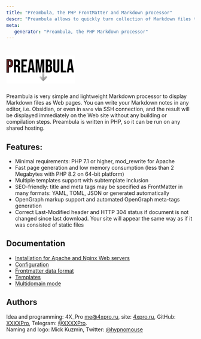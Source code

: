 ```yaml
---
title: "Preambula, the PHP FrontMatter and Markdown processor"
descr: "Preambula allows to quickly turn collection of Markdown files to fully functional Web-site."
meta:
   generator: "Preambula, the PHP Markdown processor"
---
```

# ![Preambula logo](logo.png)


Preambula is very simple and lightweight Markdown processor to display Markdown files as Web pages. You can write your Markdown notes in any editor, i.e. Obsidian, or even in `nano` via SSH connection, and the result will be displayed immediately on the Web site without any building or compilation steps. Preambula is written in PHP, so it can be run on any shared hosting.

## Features:

* Minimal requirements: PHP 7.1 or higher, mod_rewrite for Apache
* Fast page generation and low memory consumption (less than 2 Megabytes with PHP 8.2 on 64-bit platform)
* Multiple templates support with subtemplate inclusion
* SEO-friendly: title and meta tags may be specified as FrontMatter in many formats: YAML, TOML, JSON or generated automatically
* OpenGraph markup support and automated OpenGraph meta-tags generation
* Correct Last-Modified header and HTTP 304 status if document is not changed since last download. Your site will appear the same way as if it was consisted of static files

## Documentation 

* [Installation for Apache and Nginx Web servers](install.md)
* [Configuration](config.md)
* [Frontmatter data format](data.md)
* [Templates](templates.md)
* [Multidomain mode](multi.md)

## Authors

Idea and programming: 4X_Pro <me@4xpro.ru>, site: [4xpro.ru](https://4xpro.ru), GitHub: [XXXXPro](https://github.com/XXXXPro), Telegram: [@XXXXPro](https://t.me/XXXXPro).  
Naming and logo: Mick Kuzmin, Twitter: [@hypnomouse](https://twitter.com/hypnomouse)